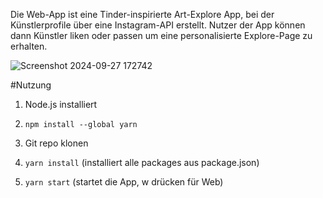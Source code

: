 Die Web-App ist eine Tinder-inspirierte Art-Explore App, bei der Künstlerprofile über eine Instagram-API erstellt.
Nutzer der App können dann Künstler liken oder passen um eine personalisierte Explore-Page zu erhalten.

![Screenshot 2024-09-27 172742](https://github.com/user-attachments/assets/bc95458e-7c8c-4080-bdf2-043de4022b9b)

#Nutzung

1. Node.js installiert

2. `npm install --global yarn`

3. Git repo klonen

4. `yarn install` (installiert alle packages aus package.json)

5. `yarn start` (startet die App, w drücken für Web)
